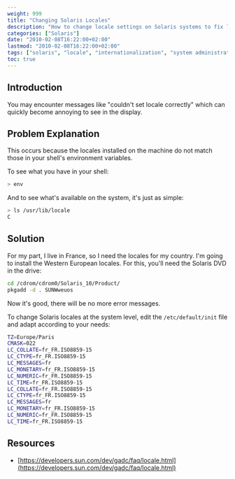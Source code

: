 ```yaml
---
weight: 999
title: "Changing Solaris Locales"
description: "How to change locale settings on Solaris systems to fix locale-related error messages and properly configure internationalization."
categories: ["Solaris"]
date: "2010-02-08T16:22:00+02:00"
lastmod: "2010-02-08T16:22:00+02:00"
tags: ["solaris", "locale", "internationalization", "system administration"]
toc: true
---
```


## Introduction

You may encounter messages like "couldn't set locale correctly" which can quickly become annoying to see in the display.

## Problem Explanation

This occurs because the locales installed on the machine do not match those in your shell's environment variables.

To see what you have in your shell:

```bash
> env 
```

And to see what's available on the system, it's just as simple:

```bash
> ls /usr/lib/locale
C
```

## Solution

For my part, I live in France, so I need the locales for my country. I'm going to install the Western European locales. For this, you'll need the Solaris DVD in the drive:

```bash
cd /cdrom/cdrom0/Solaris_10/Product/
pkgadd -d . SUNWweuos
```

Now it's good, there will be no more error messages.

To change Solaris locales at the system level, edit the `/etc/default/init` file and adapt according to your needs:

```bash
TZ=Europe/Paris
CMASK=022
LC_COLLATE=fr_FR.ISO8859-15
LC_CTYPE=fr_FR.ISO8859-15
LC_MESSAGES=fr
LC_MONETARY=fr_FR.ISO8859-15
LC_NUMERIC=fr_FR.ISO8859-15
LC_TIME=fr_FR.ISO8859-15
LC_COLLATE=fr_FR.ISO8859-15
LC_CTYPE=fr_FR.ISO8859-15
LC_MESSAGES=fr
LC_MONETARY=fr_FR.ISO8859-15
LC_NUMERIC=fr_FR.ISO8859-15
LC_TIME=fr_FR.ISO8859-15
```

## Resources
- [https://developers.sun.com/dev/gadc/faq/locale.html](https://developers.sun.com/dev/gadc/faq/locale.html)
